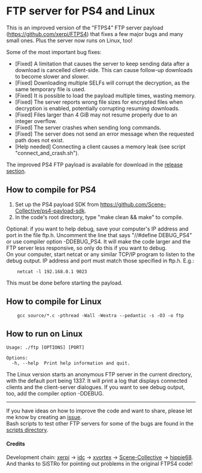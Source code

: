 # FTP server for PS4 and Linux

This is an improved version of the "FTPS4" FTP server payload (https://github.com/xerpi/FTPS4) that fixes a few major bugs and many small ones. Plus the server now runs on Linux, too!

Some of the most important bug fixes:

- [Fixed] A limitation that causes the server to keep sending data after a download is cancelled client-side. This can cause follow-up downloads to become slower and slower.
- [Fixed] Downloading multiple SELFs will corrupt the decryption, as the same temporary file is used.
- [Fixed] It is possible to load the payload multiple times, wasting memory.
- [Fixed] The server reports wrong file sizes for encrypted files when decryption is enabled, potentially corrupting resuming downloads.
- [Fixed] Files larger than 4 GiB may not resume properly due to an integer overflow.
- [Fixed] The server crashes when sending long commands.
- [Fixed] The server does not send an error message when the requested path does not exist.
- [Help needed] Connecting a client causes a memory leak (see script "connect_and_crash.sh").

The improved PS4 FTP payload is available for download in the [release section](https://github.com/hippie68/ps4-ftp/releases/).

## How to compile for PS4

1. Set up the PS4 payload SDK from https://github.com/Scene-Collective/ps4-payload-sdk.
2. In the code's root directory, type "make clean && make" to compile.

Optional: if you want to help debug, save your computer's IP address and port in the file ftp.h. Uncomment the line that says "//#define DEBUG_PS4" or use compiler option -DDEBUG_PS4. It will make the code larger and the FTP server less responsive, so only do this if you want to debug.  
On your computer, start netcat or any similar TCP/IP program to listen to the debug output. IP address and port must match those specified in ftp.h. E.g.:

```
    netcat -l 192.168.0.1 9023
```

This must be done before starting the payload.

## How to compile for Linux

```
    gcc source/*.c -pthread -Wall -Wextra --pedantic -s -O3 -o ftp
```

## How to run on Linux

```
Usage: ./ftp [OPTIONS] [PORT]

Options:
  -h, --help  Print help information and quit.
```

The Linux version starts an anonymous FTP server in the current directory, with the default port being 1337. It will print a log that displays connected clients and the client-server dialogues. If you want to see debug output, too, add the compiler option -DDEBUG.

---

If you have ideas on how to improve the code and want to share, please let me know by creating an [issue](https://github.com/hippie68/ps4-ftp/issues).  
Bash scripts to test other FTP servers for some of the bugs are found in the [scripts directory](https://github.com/hippie68/ps4-ftp/tree/main/scripts).

#### Credits
Development chain: [xerpi](https://github.com/xerpi/FTPS4) -> [idc](https://github.com/idc/libftps4) -> [xvortex](https://github.com/xvortex/ps4-ftp-vtx) -> [Scene-Collective](https://github.com/Scene-Collective/ps4-ftp) -> [hippie68](https://github.com/hippie68/ps4-ftp).  
And thanks to SiSTRo for pointing out problems in the original FTPS4 code!
